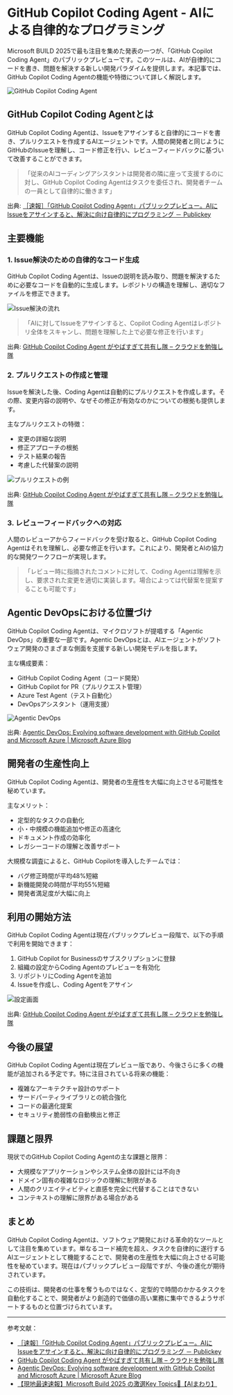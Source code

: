 # GitHub Copilot Coding Agent - AIによる自律的なプログラミング

Microsoft BUILD 2025で最も注目を集めた発表の一つが、「GitHub Copilot Coding Agent」のパブリックプレビューです。このツールは、AIが自律的にコードを書き、問題を解決する新しい開発パラダイムを提供します。本記事では、GitHub Copilot Coding Agentの機能や特徴について詳しく解説します。

![GitHub Copilot Coding Agent](https://www.publickey1.jp/blog/25/copilot_coding_agent1.png)

## GitHub Copilot Coding Agentとは

GitHub Copilot Coding Agentは、Issueをアサインすると自律的にコードを書き、プルリクエストを作成するAIエージェントです。人間の開発者と同じようにGitHubのIssueを理解し、コード修正を行い、レビューフィードバックに基づいて改善することができます。

> 「従来のAIコーディングアシスタントは開発者の隣に座って支援するのに対し、GitHub Copilot Coding Agentはタスクを委任され、開発者チームの一員として自律的に働きます」

出典: [［速報］「GitHub Copilot Coding Agent」パブリックプレビュー。AIにIssueをアサインすると、解決に向け自律的にプログラミング － Publickey](https://www.publickey1.jp/blog/25/github_copilot_coding_agentaiissue.html)

## 主要機能

### 1. Issue解決のための自律的なコード生成

GitHub Copilot Coding Agentは、Issueの説明を読み取り、問題を解決するために必要なコードを自動的に生成します。レポジトリの構造を理解し、適切なファイルを修正できます。

![Issue解決の流れ](https://www.kentsu.website/ja/posts/2025/copilot_coding/github-copilot-coding-agent-assignment.png)

> 「AIに対してIssueをアサインすると、Copilot Coding Agentはレポジトリ全体をスキャンし、問題を理解した上で必要な修正を行います」

出典: [GitHub Copilot Coding Agent がやばすぎて共有し隊 – クラウドを勉強し隊](https://www.kentsu.website/ja/posts/2025/copilot_coding/)

### 2. プルリクエストの作成と管理

Issueを解決した後、Coding Agentは自動的にプルリクエストを作成します。その際、変更内容の説明や、なぜその修正が有効なのかについての根拠も提供します。

主なプルリクエストの特徴：
- 変更の詳細な説明
- 修正アプローチの根拠
- テスト結果の報告
- 考慮した代替案の説明

![プルリクエストの例](https://www.kentsu.website/ja/posts/2025/copilot_coding/github-copilot-coding-agent-pullrequest.png)

出典: [GitHub Copilot Coding Agent がやばすぎて共有し隊 – クラウドを勉強し隊](https://www.kentsu.website/ja/posts/2025/copilot_coding/)

### 3. レビューフィードバックへの対応

人間のレビューアからフィードバックを受け取ると、GitHub Copilot Coding Agentはそれを理解し、必要な修正を行います。これにより、開発者とAIの協力的な開発ワークフローが実現します。

> 「レビュー時に指摘されたコメントに対して、Coding Agentは理解を示し、要求された変更を適切に実装します。場合によっては代替案を提案することも可能です」

## Agentic DevOpsにおける位置づけ

GitHub Copilot Coding Agentは、マイクロソフトが提唱する「Agentic DevOps」の重要な一部です。Agentic DevOpsとは、AIエージェントがソフトウェア開発のさまざまな側面を支援する新しい開発モデルを指します。

主な構成要素：
- GitHub Copilot Coding Agent（コード開発）
- GitHub Copilot for PR（プルリクエスト管理）
- Azure Test Agent（テスト自動化）
- DevOpsアシスタント（運用支援）

![Agentic DevOps](https://azure.microsoft.com/mediahandler/files/blogs/agentic-devops-banner-101.jpg)

出典: [Agentic DevOps: Evolving software development with GitHub Copilot and Microsoft Azure | Microsoft Azure Blog](https://azure.microsoft.com/en-us/blog/agentic-devops-evolving-software-development-with-github-copilot-and-microsoft-azure/)

## 開発者の生産性向上

GitHub Copilot Coding Agentは、開発者の生産性を大幅に向上させる可能性を秘めています。

主なメリット：
- 定型的なタスクの自動化
- 小・中規模の機能追加や修正の高速化
- ドキュメント作成の効率化
- レガシーコードの理解と改善サポート

大規模な調査によると、GitHub Copilotを導入したチームでは：
- バグ修正時間が平均48%短縮
- 新機能開発の時間が平均55%短縮
- 開発者満足度が大幅に向上

## 利用の開始方法

GitHub Copilot Coding Agentは現在パブリックプレビュー段階で、以下の手順で利用を開始できます：

1. GitHub Copilot for Businessのサブスクリプションに登録
2. 組織の設定からCoding Agentのプレビューを有効化
3. リポジトリにCoding Agentを追加
4. Issueを作成し、Coding Agentをアサイン

![設定画面](https://www.kentsu.website/ja/posts/2025/copilot_coding/github-copilot-coding-agent-setting.png)

出典: [GitHub Copilot Coding Agent がやばすぎて共有し隊 – クラウドを勉強し隊](https://www.kentsu.website/ja/posts/2025/copilot_coding/)

## 今後の展望

GitHub Copilot Coding Agentは現在プレビュー版であり、今後さらに多くの機能が追加される予定です。特に注目されている将来の機能：

- 複雑なアーキテクチャ設計のサポート
- サードパーティライブラリとの統合強化
- コードの最適化提案
- セキュリティ脆弱性の自動検出と修正

## 課題と限界

現状でのGitHub Copilot Coding Agentの主な課題と限界：

- 大規模なアプリケーションやシステム全体の設計には不向き
- ドメイン固有の複雑なロジックの理解に制限がある
- 人間のクリエイティビティと直感を完全に代替することはできない
- コンテキストの理解に限界がある場合がある

## まとめ

GitHub Copilot Coding Agentは、ソフトウェア開発における革命的なツールとして注目を集めています。単なるコード補完を超え、タスクを自律的に遂行するAIエージェントとして機能することで、開発者の生産性を大幅に向上させる可能性を秘めています。現在はパブリックプレビュー段階ですが、今後の進化が期待されています。

この技術は、開発者の仕事を奪うものではなく、定型的で時間のかかるタスクを自動化することで、開発者がより創造的で価値の高い業務に集中できるようサポートするものと位置づけられています。

---

参考文献：
- [［速報］「GitHub Copilot Coding Agent」パブリックプレビュー。AIにIssueをアサインすると、解決に向け自律的にプログラミング － Publickey](https://www.publickey1.jp/blog/25/github_copilot_coding_agentaiissue.html)
- [GitHub Copilot Coding Agent がやばすぎて共有し隊 – クラウドを勉強し隊](https://www.kentsu.website/ja/posts/2025/copilot_coding/)
- [Agentic DevOps: Evolving software development with GitHub Copilot and Microsoft Azure | Microsoft Azure Blog](https://azure.microsoft.com/en-us/blog/agentic-devops-evolving-software-development-with-github-copilot-and-microsoft-azure/)
- [【現地最速速報】Microsoft Build 2025 の激選Key Topics🚀【AIまわり】](https://zenn.dev/chips0711/articles/a923c7b9fc9869)